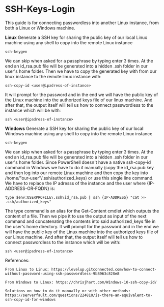# SSH-Keys-Login

This guide is for connecting passwordless into another Linux instance, from both a Linux or Windows machine.

**Linux**
Generate a SSH key for sharing the public key of our local Linux machine using any shell to copy into the remote Linux instance

    ssh-keygen

We can skip when asked for a passphrase by typing enter 3 times. At the end an id_rsa.pub file will be generated into a hidden .ssh folder in our user's home folder.
Then we have to copy the generated key with from our linux instance to the remote linux instance with:

    ssh-copy-id <user@ipadress-of-instance>

It will prompt for the password and in the end we will have the public key of the Linux machine into the authorized keys file of our linux machine.
And after that, the output itself will tell us how to connect passwordless to the instance which will be with:
    
    ssh <user@ipadress-of-instance>

**Windows**
Generate a SSH key for sharing the public key of our local Windows machine using any shell to copy into the remote Linux instance

    ssh-keygen

We can skip when asked for a passphrase by typing enter 3 times. At the end an id_rsa.pub file will be generated into a hidden .ssh folder in our user's home folder.
Since PowerShell doesn't have a native ssh-copy-id command in Windows we have to do it manually (copy the id_rsa.pub key and then log into our remote Linux machine and then copy the key into /home/"our-user"/.ssh/authorized_keys) or use this single line command. We have to replace the IP adresss of the instance and the user where {IP-ADDRESS-OR-FQDN} is:

    type $env:USERPROFILE\.ssh\id_rsa.pub | ssh {IP-ADDRESS} "cat >> .ssh/authorized_keys"

The type command is an alias for the Get-Content cmdlet which outputs the content of a file. Then we pipe it to use the output as input of the next command and concatenating the contents into said authorized_keys file in the user's home directory.
It will prompt for the password and in the end we will have the public key of the Linux machine into the authorized keys file of our Linux machine.
And after that, the output itself will tell us how to connect passwordless to the instance which will be with:
    
    ssh <user@ipadress-of-instance>



References:

    From Linux to Linux: https://levelup.gitconnected.com/how-to-connect-without-password-using-ssh-passwordless-9b8963c828e8

    From Windows to Linux: https://chrisjhart.com/Windows-10-ssh-copy-id/ 

    Solutions on how to do it manually or with other methods: https://serverfault.com/questions/224810/is-there-an-equivalent-to-ssh-copy-id-for-windows 
